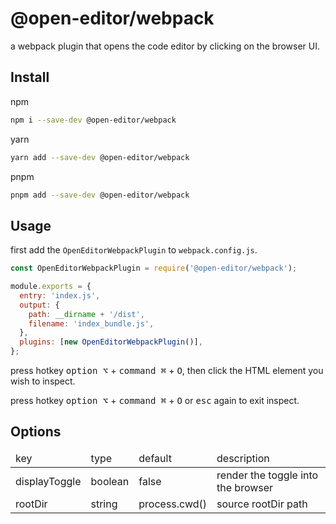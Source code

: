 # @open-editor/webpack

a webpack plugin that opens the code editor by clicking on the browser UI.

## Install

npm

```bash
npm i --save-dev @open-editor/webpack
```

yarn

```bash
yarn add --save-dev @open-editor/webpack
```

pnpm

```bash
pnpm add --save-dev @open-editor/webpack
```

## Usage

first add the `OpenEditorWebpackPlugin` to `webpack.config.js`.

```js
const OpenEditorWebpackPlugin = require('@open-editor/webpack');

module.exports = {
  entry: 'index.js',
  output: {
    path: __dirname + '/dist',
    filename: 'index_bundle.js',
  },
  plugins: [new OpenEditorWebpackPlugin()],
};
```

press hotkey <kbd>option ⌥</kbd> + <kbd>command ⌘</kbd> + <kbd>O</kbd>, then click the HTML element you wish to inspect.

press hotkey <kbd>option ⌥</kbd> + <kbd>command ⌘</kbd> + <kbd>O</kbd> or <kbd>esc</kbd> again to exit inspect.

## Options

<table>
  <thead>
    <tr>
      <td>key</td>
      <td>type</td>
      <td>default</td>
      <td>description</td>
    </tr>
  </thead>
  <tbody>
    <tr>
     <td>displayToggle</td>
     <td>boolean</td>
     <td>false</td>
     <td>render the toggle into the browser</td>
    </tr>
    <tr>
     <td>rootDir</td>
     <td>string</td>
     <td>process.cwd()</td>
     <td>source rootDir path</td>
    </tr>
  </tbody>
</table>

